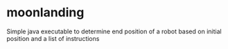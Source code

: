 # moonlanding
Simple java executable to determine end position of a robot based on initial position and a list of instructions
